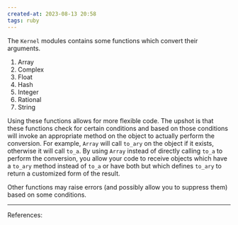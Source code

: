 ```yaml
---
created-at: 2023-08-13 20:58
tags: ruby
---
```


The `Kernel` modules contains some functions which convert their arguments.

1. Array
2. Complex
3. Float
4. Hash
5. Integer
6. Rational
7. String

Using these functions allows for more flexible code. The upshot is that these functions check for certain conditions and based on those conditions will invoke an appropriate method on the object to actually perform the conversion. For example, `Array` will call `to_ary` on the object if it exists, otherwise it will call `to_a`. By using `Array` instead of directly calling `to_a` to perform the conversion, you allow your code to receive objects which have a `to_ary` method instead of `to_a` or have both but which defines `to_ary` to return a customized form of the result.

Other functions may raise errors (and possibly allow you to suppress them) based on some conditions.

---
References:

